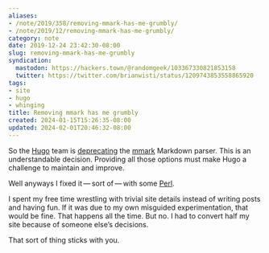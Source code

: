 ```yaml
---
aliases:
- /note/2019/358/removing-mmark-has-me-grumbly/
- /note/2019/12/removing-mmark-has-me-grumbly/
category: note
date: 2019-12-24 23:42:30-08:00
slug: removing-mmark-has-me-grumbly
syndication:
  mastodon: https://hackers.town/@randomgeek/103367330821853158
  twitter: https://twitter.com/brianwisti/status/1209743853558865920
tags:
- site
- hugo
- whinging
title: Removing mmark has me grumbly
created: 2024-01-15T15:26:35-08:00
updated: 2024-02-01T20:46:32-08:00
---
```


So the [Hugo](https://gohugo.io) team is [deprecating](https://github.com/gohugoio/hugo/issues/6486) the [mmark](https://mmark.miek.nl/) Markdown parser. This is an understandable decision. Providing all those options must make Hugo a challenge to maintain and improve.

Well anyways I fixed it — sort of — with some [Perl](../../../card/Perl.md).

I spent my free time wrestling with trivial site details instead of writing posts and having fun. If it was due to my own misguided experimentation, that would be fine. That happens all the time. But no. I had to convert half my site because of someone else’s decisions.

That sort of thing sticks with you.
